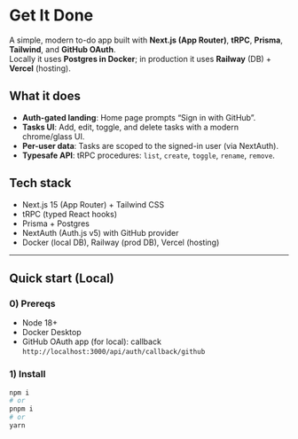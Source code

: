 # Get It Done

A simple, modern to-do app built with **Next.js (App Router)**, **tRPC**, **Prisma**, **Tailwind**, and **GitHub OAuth**.  
Locally it uses **Postgres in Docker**; in production it uses **Railway** (DB) + **Vercel** (hosting).

## What it does
- **Auth-gated landing**: Home page prompts “Sign in with GitHub”.  
- **Tasks UI**: Add, edit, toggle, and delete tasks with a modern chrome/glass UI.  
- **Per-user data**: Tasks are scoped to the signed-in user (via NextAuth).  
- **Typesafe API**: tRPC procedures: `list`, `create`, `toggle`, `rename`, `remove`.

## Tech stack
- Next.js 15 (App Router) + Tailwind CSS
- tRPC (typed React hooks)
- Prisma + Postgres
- NextAuth (Auth.js v5) with GitHub provider
- Docker (local DB), Railway (prod DB), Vercel (hosting)

---

## Quick start (Local)

### 0) Prereqs
- Node 18+
- Docker Desktop
- GitHub OAuth app (for local): callback `http://localhost:3000/api/auth/callback/github`

### 1) Install
```bash
npm i
# or
pnpm i
# or
yarn
